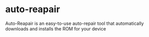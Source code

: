 # auto-reapair
Auto-Reapair is an easy-to-use auto-repair tool that automatically downloads and installs the ROM for your device

